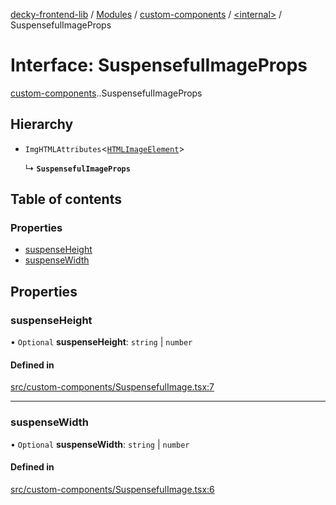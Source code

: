 [decky-frontend-lib](../README.md) / [Modules](../modules.md) / [custom-components](../modules/custom_components.md) / [<internal\>](../modules/custom_components._internal_.md) / SuspensefulImageProps

# Interface: SuspensefulImageProps

[custom-components](../modules/custom_components.md).[<internal>](../modules/custom_components._internal_.md).SuspensefulImageProps

## Hierarchy

- `ImgHTMLAttributes`<[`HTMLImageElement`]( https://developer.mozilla.org/en-US/docs/Web/API/HTMLImageElement )\>

  ↳ **`SuspensefulImageProps`**

## Table of contents

### Properties

- [suspenseHeight](custom_components._internal_.SuspensefulImageProps.md#suspenseheight)
- [suspenseWidth](custom_components._internal_.SuspensefulImageProps.md#suspensewidth)

## Properties

### suspenseHeight

• `Optional` **suspenseHeight**: `string` \| `number`

#### Defined in

[src/custom-components/SuspensefulImage.tsx:7](https://github.com/SteamDeckHomebrew/decky-frontend-lib/blob/33dd4e5/src/custom-components/SuspensefulImage.tsx#L7)

___

### suspenseWidth

• `Optional` **suspenseWidth**: `string` \| `number`

#### Defined in

[src/custom-components/SuspensefulImage.tsx:6](https://github.com/SteamDeckHomebrew/decky-frontend-lib/blob/33dd4e5/src/custom-components/SuspensefulImage.tsx#L6)
